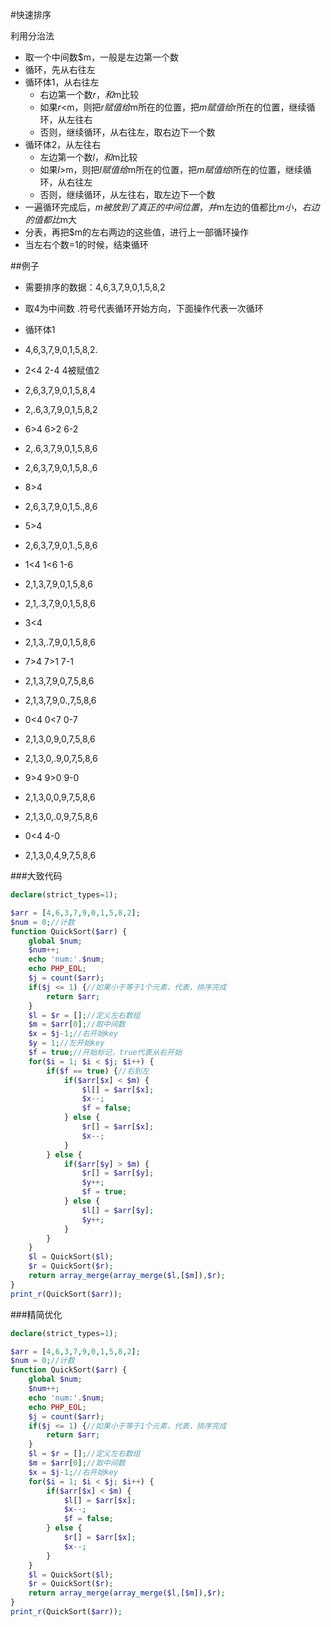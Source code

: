 #快速排序

利用分治法


 - 取一个中间数$m，一般是左边第一个数
 - 循环，先从右往左
 - 循环体1，从右往左
     - 右边第一个数$r，和$m比较
     - 如果$r<$m，则把$r赋值给$m所在的位置，把$m赋值给$r所在的位置，继续循环，从左往右
     - 否则，继续循环，从右往左，取右边下一个数
 - 循环体2，从左往右
     - 左边第一个数$l，和$m比较
     - 如果$l>$m，则把$l赋值给$m所在的位置，把$m赋值给$l所在的位置，继续循环，从右往左
     - 否则，继续循环，从左往右，取左边下一个数
 - 一遍循环完成后，$m被放到了真正的中间位置，并$m左边的值都比$m小，右边的值都比$m大
 - 分表，再把$m的左右两边的这些值，进行上一部循环操作
 - 当左右个数=1的时候，结束循环

##例子

 - 需要排序的数据：4,6,3,7,9,0,1,5,8,2
 - 取4为中间数 .符号代表循环开始方向，下面操作代表一次循环
 - 循环体1
 - 4,6,3,7,9,0,1,5,8,2.
 - 2<4 2-4 4被赋值2
 - 2,6,3,7,9,0,1,5,8,4 
 
 - 2,.6,3,7,9,0,1,5,8,2
 - 6>4 6>2 6-2
 - 2,.6,3,7,9,0,1,5,8,6
 
 - 2,6,3,7,9,0,1,5,8.,6
 - 8>4
 - 2,6,3,7,9,0,1,5.,8,6
 - 5>4
 - 2,6,3,7,9,0,1.,5,8,6
 - 1<4 1<6 1-6
 - 2,1,3,7,9,0,1,5,8,6
 
 - 2,1,.3,7,9,0,1,5,8,6
 - 3<4
 - 2,1,3,.7,9,0,1,5,8,6
 - 7>4 7>1 7-1
 - 2,1,3,7,9,0,7,5,8,6
 
 - 2,1,3,7,9,0.,7,5,8,6
 - 0<4 0<7 0-7
 - 2,1,3,0,9,0,7,5,8,6
 
 - 2,1,3,0,.9,0,7,5,8,6
 - 9>4 9>0 9-0
 - 2,1,3,0,0,9,7,5,8,6
 
 - 2,1,3,0,.0,9,7,5,8,6
 - 0<4 4-0
 - 2,1,3,0,4,9,7,5,8,6

###大致代码

```php
declare(strict_types=1);

$arr = [4,6,3,7,9,0,1,5,8,2];
$num = 0;//计数
function QuickSort($arr) {
    global $num;
    $num++;
    echo 'num:'.$num;
    echo PHP_EOL;
    $j = count($arr);
    if($j <= 1) {//如果小于等于1个元素，代表，排序完成
        return $arr;
    }
    $l = $r = [];//定义左右数组
    $m = $arr[0];//取中间数
    $x = $j-1;//右开始key
    $y = 1;//左开始key
    $f = true;//开始标记，true代表从右开始
    for($i = 1; $i < $j; $i++) {
        if($f == true) {//右到左
            if($arr[$x] < $m) {
                $l[] = $arr[$x];
                $x--;
                $f = false;
            } else {
                $r[] = $arr[$x];
                $x--;
            }
        } else {
            if($arr[$y] > $m) {
                $r[] = $arr[$y];
                $y++;
                $f = true;
            } else {
                $l[] = $arr[$y];
                $y++;
            }
        }
    }
    $l = QuickSort($l);
    $r = QuickSort($r);
    return array_merge(array_merge($l,[$m]),$r);
}
print_r(QuickSort($arr));
```

###精简优化

```php
declare(strict_types=1);

$arr = [4,6,3,7,9,0,1,5,8,2];
$num = 0;//计数
function QuickSort($arr) {
    global $num;
    $num++;
    echo 'num:'.$num;
    echo PHP_EOL;
    $j = count($arr);
    if($j <= 1) {//如果小于等于1个元素，代表，排序完成
        return $arr;
    }
    $l = $r = [];//定义左右数组
    $m = $arr[0];//取中间数
    $x = $j-1;//右开始key
    for($i = 1; $i < $j; $i++) {
        if($arr[$x] < $m) {
            $l[] = $arr[$x];
            $x--;
            $f = false;
        } else {
            $r[] = $arr[$x];
            $x--;
        }
    }
    $l = QuickSort($l);
    $r = QuickSort($r);
    return array_merge(array_merge($l,[$m]),$r);
}
print_r(QuickSort($arr));
```
